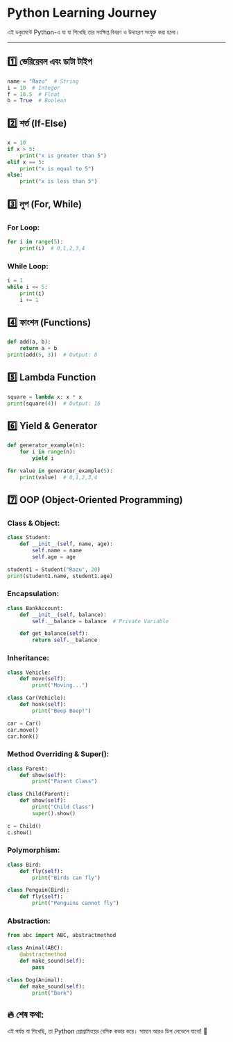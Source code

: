 # Python Learning Journey

এই ডকুমেন্টে Python-এ যা যা শিখেছি তার সংক্ষিপ্ত বিবরণ ও উদাহরণ সংযুক্ত করা হলো।

---

## 1️⃣ **ভেরিয়েবল এবং ডাটা টাইপ**
```python
name = "Razu"  # String
i = 10  # Integer
f = 10.5  # Float
b = True  # Boolean
```

## 2️⃣ **শর্ত (If-Else)**
```python
x = 10
if x > 5:
    print("x is greater than 5")
elif x == 5:
    print("x is equal to 5")
else:
    print("x is less than 5")
```

## 3️⃣ **লুপ (For, While)**
### **For Loop:**
```python
for i in range(5):
    print(i)  # 0,1,2,3,4
```
### **While Loop:**
```python
i = 1
while i <= 5:
    print(i)
    i += 1
```

## 4️⃣ **ফাংশন (Functions)**
```python
def add(a, b):
    return a + b
print(add(5, 3))  # Output: 8
```

## 5️⃣ **Lambda Function**
```python
square = lambda x: x * x
print(square(4))  # Output: 16
```

## 6️⃣ **Yield & Generator**
```python
def generator_example(n):
    for i in range(n):
        yield i

for value in generator_example(5):
    print(value)  # 0,1,2,3,4
```

## 7️⃣ **OOP (Object-Oriented Programming)**
### **Class & Object:**
```python
class Student:
    def __init__(self, name, age):
        self.name = name
        self.age = age

student1 = Student("Razu", 20)
print(student1.name, student1.age)
```

### **Encapsulation:**
```python
class BankAccount:
    def __init__(self, balance):
        self.__balance = balance  # Private Variable

    def get_balance(self):
        return self.__balance
```

### **Inheritance:**
```python
class Vehicle:
    def move(self):
        print("Moving...")

class Car(Vehicle):
    def honk(self):
        print("Beep Beep!")

car = Car()
car.move()
car.honk()
```

### **Method Overriding & Super():**
```python
class Parent:
    def show(self):
        print("Parent Class")

class Child(Parent):
    def show(self):
        print("Child Class")
        super().show()

c = Child()
c.show()
```

### **Polymorphism:**
```python
class Bird:
    def fly(self):
        print("Birds can fly")

class Penguin(Bird):
    def fly(self):
        print("Penguins cannot fly")
```

### **Abstraction:**
```python
from abc import ABC, abstractmethod

class Animal(ABC):
    @abstractmethod
    def make_sound(self):
        pass

class Dog(Animal):
    def make_sound(self):
        print("Bark")
```

## 🔥 **শেষ কথা:**
এই পর্যন্ত যা শিখেছি, তা Python প্রোগ্রামিংয়ের বেসিক কভার করে। সামনে আরও ডিপ লেভেলে যাবো! 🚀
